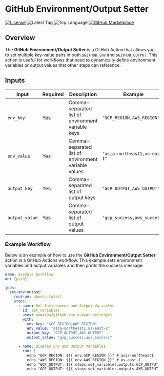 # GitHub Environment/Output Setter

[![License](https://img.shields.io/github/license/somaz94/ienv-output-setter)](https://github.com/somaz94/container-action)
![Latest Tag](https://img.shields.io/github/v/tag/somaz94/env-output-setter)
![Top Language](https://img.shields.io/github/languages/top/somaz94/env-output-setter?color=green&logo=go&logoColor=b)
[![GitHub Marketplace](https://img.shields.io/badge/Marketplace-Environment/Output%20Setter-blue?logo=github)](https://github.com/marketplace/actions/env-output-setter)


## Overview

The **GitHub Environment/Output Setter** is a GitHub Action that allows you to set multiple key-value pairs in both `$GITHUB_ENV` and `$GITHUB_OUTPUT`. This action is useful for workflows that need to dynamically define environment variables or output values that other steps can reference.


## Inputs

| Input          | Required | Description                                                   | Example                     |
|----------------|----------|---------------------------------------------------------------|-----------------------------|
| `env_key`      | Yes      | Comma-separated list of environment variable keys             | `"GCP_REGION,AWS_REGION"`   |
| `env_value`    | Yes      | Comma-separated list of environment variable values           | `"asia-northeast1,us-east-1"` |
| `output_key`   | Yes      | Comma-separated list of output keys                           | `"GCP_OUTPUT,AWS_OUTPUT"`   |
| `output_value` | Yes      | Comma-separated list of output values                         | `"gcp_success,aws_success"` |

### Example Workflow

Below is an example of how to use the **GitHub Environment/Output Setter** action in a GitHub Actions workflow. This example sets environment variables and output variables and then prints the success message.

```yaml
name: Example Workflow
on: [push]

jobs:
  set-env-output:
    runs-on: ubuntu-latest
    steps:
      - name: Set Environment and Output Variables
        id: set_variables
        uses: somaz94/github-env-output-setter@v1
        with:
          env_key: "GCP_REGION,AWS_REGION"
          env_value: "asia-northeast1,us-east-1"
          output_key: "GCP_OUTPUT,AWS_OUTPUT"
          output_value: "gcp_success,aws_success"

      - name: Display Env and Output Variables
        run: |
          echo "GCP_REGION: ${{ env.GCP_REGION }}" # asis-northeast1
          echo "AWS_REGION: ${{ env.AWS_REGION }}" # us-east-1
          echo "GCP_OUTPUT: ${{ steps.set_variables.outputs.GCP_OUTPUT }} # gcp_success
          echo "GCP_OUTPUT: ${{ steps.set_variables.outputs.AWS_OUTPUT }} # aws_success
```
